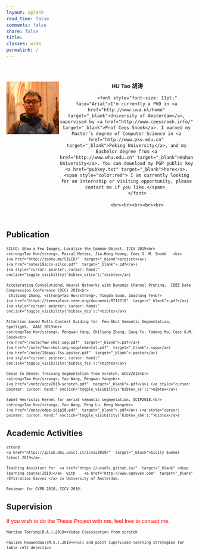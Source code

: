 ```yaml
---
layout: splash
read_time: false
comments: false
share: false
title: 
classes: wide
permalink: /
---
```



<div style="margin-top:60px;">
<div style="float:left;width:28%">
<img src="/assets/images/avatar.jpg"
                  border="0">
</div>

<style type="text/css">
body {
	margin-top: 30px;
	margin-bottom: 30px;
	margin-left: 100px;
	margin-right: 100px;
}
p {
	margin-top: 0px;
	margin-bottom: 0px;
}

.caption {
	font-size: 34px;
	font-weight: normal;
	color: #000;
	font-family: Constantia, "Lucida Bright", "DejaVu Serif", Georgia, serif;
}
.caption-1 {
	font-size: 16px;
	font-family: Tahoma, Geneva, sans-serif;
}
.caption-2 {
	font-size: 16px;
	font-family: Tahoma, Geneva, sans-serif;
	font-weight: bold;
	color: #990000;
}
.caption-3 {
	font-size: 16px;
	font-family: Tahoma, Geneva, sans-serif;
	font-weight: bold;
	color: #F00;
}

.caption-4 {
	font-size: 16px;
	font-family: Tahoma, Geneva, sans-serif;
	color: #990000;
}
.content {
	font-size: 16px;
	font-family: Tahoma, Geneva, sans-serif;
	text-align: justify;
}
.content a {
	font-size: 16px;
	font-family: Tahoma, Geneva, sans-serif;
	color: #000;
}
.content strong a {
	font-size: 16px;
	font-family: Tahoma, Geneva, sans-serif;
	color: #990000;
}
.title-small {
	font-size: 20px;
	font-family: Georgia, "Times New Roman", Times, serif;
	font-weight: bold;
	color: #F90;
}
.title-large {
	font-size: 28px;
	font-family: Georgia, "Times New Roman", Times, serif;
	font-weight: bold;
	color: #000;
}
.margin {
	font-size: 10px;
	line-height: 10px;
}
.margin-small {
	font-size: 5px;
	line-height: 5px;
}
.margin-large {
	font-size: 16px;
	line-height: 16px;
}
a:link {
	text-decoration: none;
}
a:visited {
	text-decoration: none;
}
content a:link {
	text-decoration: none;
}
content a:visited {
	text-decoration: none;
}
a:hover {
	text-decoration: underline;
}
a:active {
	text-decoration: underline;
	color: #000000;
	font-family: Tahoma, Geneva, sans-serif;
}
strong a:active {
	text-decoration: underline;
	color: #000000;
}
img
{
 border-color: black;
}


</style>


<div style="text-align:center" style="float:left;width:50%"> 
<font style="font-size: 11pt;" face="Arial"><b>&nbsp;HU Tao <span
                  lang="zh-cn">胡涛</span></b></font><br>                 
           
            
            <font style="font-size: 11pt;" face="Arial">I'm currently a PhD in <a href="http://www.uva.nl/home" target="_blank">University of Amsterdam</a>, supervised by <a href="http://www.ceessnoek.info/" target="_blank">Prof Cees Snoek</a>. I earned my Master’s degree of Computer Science in <a href="http://www.pku.edu.cn" target="_blank">Peking University</a>, and my Bachelor degree from <a href="http://www.whu.edu.cn" target="_blank">Wuhan University</a>. You can download my PGP public key <a href="pubkey.txt" target="_blank">here</a>. <span style="color:red"> I am currently looking for an internship or visiting opportunity, please contact me if you like.</span> 
            </font>
            
            <br><br><br><br><br>
 </div>
</div>

<div style="clear:both"></div>
 <div class="clearfix"> </div>
 

<br>


<!--
<span style="color:red">News:</span> 2018 Our team ranks 2th in <a href="https://project.inria.fr/aerialimagelabeling/leaderboard/"  target="_blank" style="color:gray">Inria Aerial Image Labeling Benchmark</a>

## news
> One paper is submitted to ICCV!
-->


##  Publication

>  <small>
    SILCO: Show a Few Images, Localize the Common Object, ICCV 2019<br>
    <strong>Tao Hu</strong>, Pascal Mettes, Jia-Hong Huang, Cees G. M. Snoek   <br>
    (<a href="http://taohu.me/SILCO/"  target="_blank">project</a>)
    (<a href="note/19iccv-silco.pdf"  target="_blank">.pdf</a>)
    (<a style="cursor: pointer; cursor: hand;" onclick="toggle_visibility('bibtex_silco');">bibtex</a>)
</small>

<div id="bibtex_silco" style="display:none;">
<small><div class="highlighter-rouge"><pre class="highlight">
<code>@article{silco2019,
  title={SILCO: Show a Few Images, Localize the Common Object},
  author={Tao HU and Pascal Mettes and Jia-Hong Huang and Cees  Snoek},
  booktitle=ICCV,
  year={2019}
}
</code></pre></div></small>
</div>


>  <small>
    Accelerating Convolutional Neural Networks with Dynamic Channel Pruning,  IEEE Data Compression Conference (DCC) 2019<br>
     Chiliang Zhang, <strong>Tao Hu</strong>, Yingda Guan, Zuochang Ye<br>
    (<a href="https://ieeexplore.ieee.org/document/8712710"  target="_blank">.pdf</a>)
    (<a style="cursor: pointer; cursor: hand;" onclick="toggle_visibility('bibtex_dcp');">bibtex</a>)
</small>

<div id="bibtex_dcp" style="display:none;">
<small><div class="highlighter-rouge"><pre class="highlight">
<code>@article{chi2018,
  title={Accelerating Convolutional Neural Networks with Dynamic Channel Pruning},
  author={Chiliang Zhang and Tao HU and Yingda Guan and Zuochang Ye},
  booktitle=Data Compression Conference,
  year={2019}
}
</code></pre></div></small>
</div>


>  <small>
    Attention-based Multi-Context Guiding for  Few-Shot Semantic Segmentation, Spotlight,  AAAI 2019<br>
    <strong>Tao Hu</strong>, Pengwan Yang, Chiliang Zhang, Gang Yu, Yadong Mu, Cees G.M. Snoek<br>
    (<a href="/note/few-shot-seg.pdf"  target="_blank">.pdf</a>)
    (<a href="/note/few-shot-seg-supplemental.pdf"  target="_blank">.supp</a>)
    (<a href="/note/19aaai-fss-poster.pdf"  target="_blank">.poster</a>)
    (<a style="cursor: pointer; cursor: hand;" onclick="toggle_visibility('bibtex_fss');">bibtex</a>)
</small>
<div id="bibtex_fss" style="display:none;">
<small><div class="highlighter-rouge"><pre class="highlight">
<code>@article{tao2018fss,
  title={Attention-based Multi-Context Guiding for Few-Shot Semantic Segmentation},
  author={Tao HU and Pengwan Yang and Chiliang Zhang and Gang Yu and Yadong Mu and Cees Snoek},
  booktitle=AAAI,
  year={2019}
}
</code></pre></div></small>
</div>






>  <small>
    Dense In Dense: Training Segmentation from Scratch, ACCV2018<br>
    <strong>Tao Hu</strong>, Yao Wang, Pengwan Yang<br>
    (<a href="/note/accv2018-scratch.pdf"  target="_blank">.pdf</a>) (<a style="cursor: pointer; cursor: hand;" onclick="toggle_visibility('bibtex_ss');">bibtex</a>)
</small>

<div id="bibtex_ss" style="display:none;">
<small><div class="highlighter-rouge"><pre class="highlight">
<code>@article{tao2018ss,
  title={Dense In Dense: Training Segmentation from Scratch},
  author={Tao HU and Yao Wang and Pengwan Yang},
  booktitle=ACCV,
  year={2018}
}
</code></pre></div></small>
</div>







>  <small>
    Sobel Heuristic Kernel for aerial semantic segmentation, ICIP2018.<br>
    <strong>Tao Hu</strong>, Yao Wang, Peng Lu, Heng Wang<br>
    (<a href="/note/edge-icip18.pdf"  target="_blank">.pdf</a>) (<a style="cursor: pointer; cursor: hand;" onclick="toggle_visibility('bibtex_shk');">bibtex</a>)
</small>

<div id="bibtex_shk" style="display:none;">
<small><div class="highlighter-rouge"><pre class="highlight">
<code>@article{tao2018shk,
  title={Sobel Heuristic Kernel for aerial semantic segmentation},
  author={Tao Hu and Yao Wang and Peng Lu and Heng Wang},
  booktitle=ICIP,
  year={2018}
}
</code></pre></div></small>
</div>


##  Academic Activities

>  <small>
  	attend 
    <a href="https://iplab.dmi.unict.it/icvss2019/"  target="_blank">Sicily Summer School 2019</a>.
</small>


>  <small>
	Teaching Assistant for  <a href="https://uvadlc.github.io/"  target="_blank" >deep learning course(2019)</a>  with    <a href="http://www.egavves.com"  target="_blank" >Efstratios Gavves </a> in University of Amsterdam.
</small>

>  <small>
	Reviewer for CVPR 2018, ICCV 2019.
</small>


##  Supervision

<font style="font-size: 11pt;" face="Arial"><span style="color:red"> If you wish to do the Thesis Project with me, feel free to contact me.</span></font>


>  <small>
  	Martine Toering(B.A.),2019=>Video Classication from scratch
</small>

>  <small>
  	Paulien Rouwendaal(M.S.),2019=>Full and point supervised learning strategies for table cell detection
</small>





<!--
> <small>
    Incremental Segmentation on Private Data without Catastrophic Forgetting, ACCV submission<br>
    (<a href="/note/incremental-seg-privacy.pdf"  target="_blank">.pdf</a>)
</small>


>  <small>
    Devils In Semantic Segmentation, Technical Report.<br>
    (<a href="/note/devil-icip18.pdf"  target="_blank">.pdf</a>)
</small>


>  <small>
    Hard Sample Mining Loss for Human Pose Estimation, Technical Report<br>
    (<a href="/note/pose-estimation.pdf"  target="_blank">.pdf</a>)
</small>

> <small>
    A Overview About Image Segmentation<br>
    (<a href="/note/overview_over_image_segmentation_report.pdf"  target="_blank">Technical Report</a>)
</small>

-->





<!--
##  Open Source

>  <small>
    Contributor of 
    <a href="https://github.com/ppwwyyxx/tensorpack"  target="_blank">Tensorpack(A Neural Net Training Interface on TensorFlow)</a>
</small>

>  <small>
    Contributor of 
    <a href="https://github.com/apache/incubator-mxnet"  target="_blank" >Mxnet</a>
</small>


##  Notes

> <small>
    Paper Summary<br>
    (<a href="/note/no_coding_farmer.pdf"  target="_blank">.pdf</a>)
</small>

> <small>
    Stochastic Method in Optimization(lecture note in Chinese)<br>
    (<a href="/note/sto.pdf"  target="_blank" >.pdf</a>)
</small>


## Course Project

> <small>
    Gradient Method Technical Report<br>
    (<a href="/note/gradient_method_technical_report.pdf"  target="_blank" >.pdf</a>)
</small>




> <small>
    Basic Persuit<br>
    (<a href="/note/bp.pdf"  target="_blank" >.pdf</a>)
</small>

> <small>
    Deep Learning Technical Report<br>
    (<a href="/note/deep_learning_technical_report.pdf"  target="_blank" >.pdf</a>)
</small>

> <small>
    Algorithms for Big Data Analysis Homework: 
    <a href="/note/hw1.pdf"  target="_blank" >hw1</a>,
    <a href="/note/hw2.pdf"  target="_blank" >hw2</a>,
    <a href="/note/hw3.pdf"  target="_blank" >hw3</a>,
    <a href="/note/hw4.pdf"  target="_blank" >hw4</a>,
    <a href="/note/final_project.pdf"  target="_blank" >final project</a>
</small>
-->
<div style="text-align:center;padding-left:25%;padding-right:25%;">
<script type="text/javascript" id="clustrmaps" src="//cdn.clustrmaps.com/map_v2.js?d=21CLf19jYJsPiUe2kjErKACvUCh1zZ2lnWcRCsPJRa4&cl=ffffff&w=a"></script>

<script type="text/javascript">
   function toggle_visibility(block_id) {
       var e = document.getElementById(block_id);
       if(e.style.display == 'block')
          e.style.display = 'none';
       else
          e.style.display = 'block';
   }
</script>	
</div>

    




